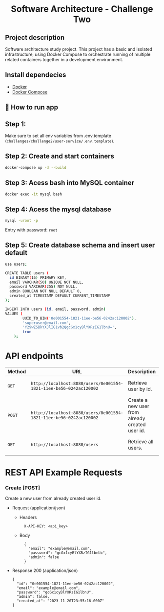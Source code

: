 <h1 align="center">Software Architecture - Challenge Two</h1>

## Project description
   Software architecture study project. This project has a basic and isolated infrastructure, using Docker Compose to orchestrate running of multiple related containers together in a development environment.

## Install dependecies
- [Docker](https://docs.docker.com/install/) 
- [Docker Compose](https://docs.docker.com/compose/)

## 🚀 How to run app

## Step 1: 

Make sure to set all env variables from .env.template (`challenges/challenge2/user-service/.env.template`).

## Step 2: Create and start containers
```bash
docker-compose up -d --build
```

## Step 3: Acess bash into MySQL container
```bash
docker exec -it mysql bash
```

## Step 4: Acess the mysql database 
```bash
mysql -uroot -p
```
Entry with password: `root`

## Step 5: Create database schema and insert user default
```bash
use users;

CREATE TABLE users (
  id BINARY(16) PRIMARY KEY,
  email VARCHAR(50) UNIQUE NOT NULL,
  password VARCHAR(255) NOT NULL,
  admin BOOLEAN NOT NULL DEFAULT 0,
  created_at TIMESTAMP DEFAULT CURRENT_TIMESTAMP
);

INSERT INTO users (id, email, password, admin)
VALUES (
        UUID_TO_BIN('0e001554-1821-11ee-be56-0242ac120002'), 
        'superuser@email.com',
        'Y29wZSBkYXJlIG1vb2QgcGx1cyBlYXRzIG1lbnU=', 
        true 
    );
```

# API endpoints

| Method   | URL                                                                | Description                                     | Headers              |
| -------- | ------------------------------------------------------------------ | ----------------------------------------------- | -------------------- |
| `GET`    | `http://localhost:8080/users/0e001554-1821-11ee-be56-0242ac120002` | Retrieve user by id.                            | X-API-KEY: <api_key> |
| `POST`   | `http://localhost:8080/users/0e001554-1821-11ee-be56-0242ac120002` | Create a new user from already created user id. | X-API-KEY: <api_key> |
| `GET`    | `http://localhost:8080/users`                                      | Retrieve all users.                             | X-API-KEY: <api_key> |


# REST API Example Requests

### Create [POST]

Create a new user from already created user id.

+ Request (application/json)

    + Headers

            X-API-KEY: <api_key> 

    + Body

            {
              "email": "example@email.com",
              "password": "gcGx1cyBlYXRzIG1lbnU=",
              "admin": false
            }

+ Response 200 (application/json)

      {
      	"id": "0e001554-1821-11ee-be56-0242ac120002",
      	"email": "example@email.com",
      	"password": "gcGx1cyBlYXRzIG1lbnU",
      	"admin": false,
      	"created_at": "2023-11-20T23:55:16.000Z"
      }

